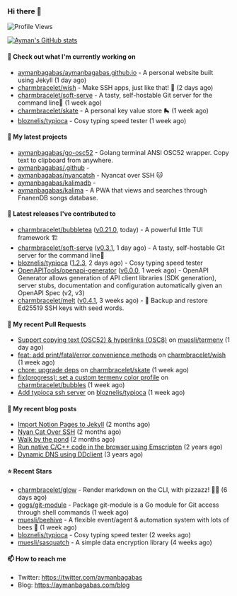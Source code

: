 ### Hi there 👋

![Profile Views](https://komarev.com/ghpvc/?username=aymanbagabas&label=PROFILE+VIEWS)

[![Ayman's GitHub stats](https://github-readme-stats.vercel.app/api?username=aymanbagabas&count_private=true&show_icons=true)](https://github.com/anuraghazra/github-readme-stats)

#### 👷 Check out what I'm currently working on

- [aymanbagabas/aymanbagabas.github.io](https://github.com/aymanbagabas/aymanbagabas.github.io) - A personal website built using Jekyll (1 day ago)
- [charmbracelet/wish](https://github.com/charmbracelet/wish) - Make SSH apps, just like that! 💫 (2 days ago)
- [charmbracelet/soft-serve](https://github.com/charmbracelet/soft-serve) - A tasty, self-hostable Git server for the command line🍦 (1 week ago)
- [charmbracelet/skate](https://github.com/charmbracelet/skate) - A personal key value store 🛼 (1 week ago)
- [bloznelis/typioca](https://github.com/bloznelis/typioca) - Cosy typing speed tester (1 week ago)

#### 🌱 My latest projects

- [aymanbagabas/go-osc52](https://github.com/aymanbagabas/go-osc52) - Golang terminal ANSI OSC52 wrapper. Copy text to clipboard from anywhere.
- [aymanbagabas/.github](https://github.com/aymanbagabas/.github) - 
- [aymanbagabas/nyancatsh](https://github.com/aymanbagabas/nyancatsh) - Nyancat over SSH 🐱
- [aymanbagabas/kalimadb](https://github.com/aymanbagabas/kalimadb) - 
- [aymanbagabas/kalima](https://github.com/aymanbagabas/kalima) - A PWA that views and searches through FnanenDB songs database.

#### 🔭 Latest releases I've contributed to

- [charmbracelet/bubbletea](https://github.com/charmbracelet/bubbletea) ([v0.21.0](https://github.com/charmbracelet/bubbletea/releases/tag/v0.21.0), today) - A powerful little TUI framework 🏗
- [charmbracelet/soft-serve](https://github.com/charmbracelet/soft-serve) ([v0.3.1](https://github.com/charmbracelet/soft-serve/releases/tag/v0.3.1), 1 day ago) - A tasty, self-hostable Git server for the command line🍦
- [bloznelis/typioca](https://github.com/bloznelis/typioca) ([1.2.3](https://github.com/bloznelis/typioca/releases/tag/1.2.3), 2 days ago) - Cosy typing speed tester
- [OpenAPITools/openapi-generator](https://github.com/OpenAPITools/openapi-generator) ([v6.0.0](https://github.com/OpenAPITools/openapi-generator/releases/tag/v6.0.0), 1 week ago) - OpenAPI Generator allows generation of API client libraries (SDK generation), server stubs, documentation and configuration automatically given an OpenAPI Spec (v2, v3)
- [charmbracelet/melt](https://github.com/charmbracelet/melt) ([v0.4.1](https://github.com/charmbracelet/melt/releases/tag/v0.4.1), 3 weeks ago) - 🧊 Backup and restore Ed25519 SSH keys with seed words.

#### 🔨 My recent Pull Requests

- [Support copying text (OSC52) &amp; hyperlinks (OSC8)](https://github.com/muesli/termenv/pull/82) on [muesli/termenv](https://github.com/muesli/termenv) (1 day ago)
- [feat: add print/fatal/error convenience methods](https://github.com/charmbracelet/wish/pull/48) on [charmbracelet/wish](https://github.com/charmbracelet/wish) (1 week ago)
- [chore: upgrade deps](https://github.com/charmbracelet/skate/pull/38) on [charmbracelet/skate](https://github.com/charmbracelet/skate) (1 week ago)
- [fix(progress): set a custom termenv color profile](https://github.com/charmbracelet/bubbles/pull/152) on [charmbracelet/bubbles](https://github.com/charmbracelet/bubbles) (1 week ago)
- [Add typioca ssh server](https://github.com/bloznelis/typioca/pull/27) on [bloznelis/typioca](https://github.com/bloznelis/typioca) (1 week ago)

#### 📜 My recent blog posts

- [Import Notion Pages to Jekyll](https://aymanbagabas.com/blog/2022/03/29/import-notion-pages-to-jekyll.html) (2 months ago)
- [Nyan Cat Over SSH](https://aymanbagabas.com/blog/2022/03/25/nyan-cat-over-ssh.html) (2 months ago)
- [Walk by the pond](https://aymanbagabas.com/blog/2022/03/10/walk-by-the-pond.html) (2 months ago)
- [Run native C/C&#43;&#43; code in the browser using Emscripten](https://aymanbagabas.com/blog/2020/11/18/run-native-c-c&#43;&#43;-code-in-the-browser-using-emscripten.html) (2 years ago)
- [Dynamic DNS using DDclient](https://aymanbagabas.com/blog/2019/02/16/dynamic-dns-using-ddclient.html) (3 years ago)

#### ⭐ Recent Stars

- [charmbracelet/glow](https://github.com/charmbracelet/glow) - Render markdown on the CLI, with pizzazz! 💅🏻 (6 days ago)
- [gogs/git-module](https://github.com/gogs/git-module) - Package git-module is a Go module for Git access through shell commands (1 week ago)
- [muesli/beehive](https://github.com/muesli/beehive) - A flexible event/agent &amp; automation system with lots of bees 🐝 (1 week ago)
- [bloznelis/typioca](https://github.com/bloznelis/typioca) - Cosy typing speed tester (2 weeks ago)
- [muesli/sasquatch](https://github.com/muesli/sasquatch) - A simple data encryption library (4 weeks ago)

#### 📫 How to reach me

- Twitter: https://twitter.com/aymanbagabas
- Blog: https://aymanbagabas.com/blog
